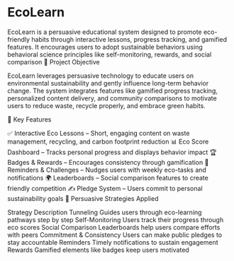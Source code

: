# EcoLearn
EcoLearn is a persuasive educational system designed to promote eco-friendly habits through interactive lessons, progress tracking, and gamified features. It encourages users to adopt sustainable behaviors using behavioral science principles like self-monitoring, rewards, and social comparison
🧠 Project Objective

EcoLearn leverages persuasive technology to educate users on environmental sustainability and gently influence long-term behavior change. The system integrates features like gamified progress tracking, personalized content delivery, and community comparisons to motivate users to reduce waste, recycle properly, and embrace green habits.

🎯 Key Features

✅ Interactive Eco Lessons – Short, engaging content on waste management, recycling, and carbon footprint reduction
📊 Eco Score Dashboard – Tracks personal progress and displays behavior impact
🏆 Badges & Rewards – Encourages consistency through gamification
📅 Reminders & Challenges – Nudges users with weekly eco-tasks and notifications
🌍 Leaderboards – Social comparison features to create friendly competition
✍️ Pledge System – Users commit to personal sustainability goals
🧩 Persuasive Strategies Applied

Strategy	Description
Tunneling	Guides users through eco-learning pathways step by step
Self-Monitoring	Users track their progress through eco scores
Social Comparison	Leaderboards help users compare efforts with peers
Commitment & Consistency	Users can make public pledges to stay accountable
Reminders	Timely notifications to sustain engagement
Rewards	Gamified elements like badges keep users motivated
